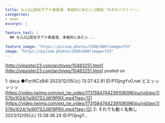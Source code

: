 ```yaml
---
title: なんG公認女子アナ森香澄、本格的にあたシコ開始「大きなバストっ！」
categories:
- news
excerpt: |
  
feature_text: |
  ## なんG公認女子アナ森香澄、本格的にあたシ...
  
feature_image: "https://picsum.photos/2560/600?image=733"
image: "https://picsum.photos/2560/600?image=733"
---
```


[http://vipsister23.com/archives/10483251.html](http://vipsister23.com/archives/10483251.html)
posted on 

<!--more-->

1: daca ◆Pzr/KCzB4I 2023/12/05(火) 13:37:42.91 ID:P13jngYv0.net どエッッッッッ [https://video.twimg.com/ext_tw_video/1731584744239108096/pu/vid/avc1/576x1024/1si907S2Ji619PRX.mp4?tag=12](https://video.twimg.com/ext_tw_video/1731584744239108096/pu/vid/avc1/576x1024/1si907S2Ji619PRX.mp4?tag=12) 2: それでも動く名無し 2023/12/05(火) 13:38:36.24 ID:P13jngY...
